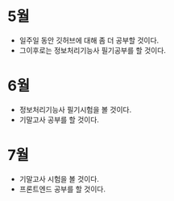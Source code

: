 # 5월
* 일주일 동안 깃허브에 대해 좀 더 공부할 것이다.
* 그이후로는 정보처리기능사 필기공부를 할 것이다.
  
# 6월
* 정보처리기능사 필기시험을 볼 것이다.
* 기말고사 공부를 할 것이다.
  
# 7월
* 기말고사 시험을 볼 것이다.
* 프론트엔드 공부를 할 것이다.
